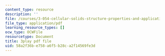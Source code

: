 ```yaml
---
content_type: resource
description: ''
file: /courses/3-054-cellular-solids-structure-properties-and-applications-spring-2015/58a2f36be758a6f5b28ca2f14569fe3d_5NUS6bcUXmY.pdf
file_type: application/pdf
learning_resource_types: []
ocw_type: OCWFile
resourcetype: Document
title: 3play pdf file
uid: 58a2f36b-e758-a6f5-b28c-a2f14569fe3d
---
```


